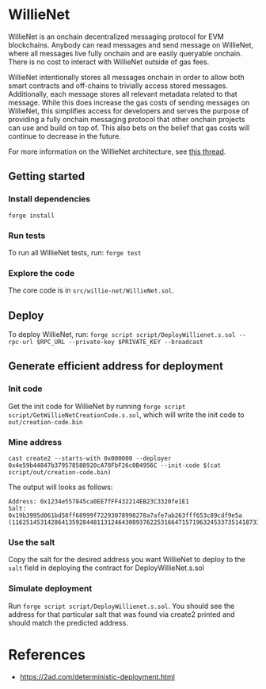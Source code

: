 # WillieNet

WillieNet is an onchain decentralized messaging protocol for EVM blockchains. Anybody can read messages and send message on WillieNet, where all messages live fully onchain and are easily queryable onchain. There is no cost to interact with WillieNet outside of gas fees.

WillieNet intentionally stores all messages onchain in order to allow both smart contracts and off-chains to trivially access stored messages. Additionally, each message stores all relevant metadata related to that message. While this does increase the gas costs of sending messages on WillieNet, this simplifies access for developers and serves the purpose of providing a fully onchain messaging protocol that other onchain projects can use and build on top of. This also bets on the belief that gas costs will continue to decrease in the future.

For more information on the WillieNet architecture, see [this thread](https://twitter.com/AspynPalatnick/status/1784072548730171795).

## Getting started

### Install dependencies

`forge install`

### Run tests

To run all WillieNet tests, run: `forge test`

### Explore the code

The core code is in `src/willie-net/WillieNet.sol`.

## Deploy

To deploy WillieNet, run: `forge script script/DeployWillienet.s.sol --rpc-url $RPC_URL --private-key $PRIVATE_KEY --broadcast`

## Generate efficient address for deployment

### Init code

Get the init code for WillieNet by running `forge script script/GetWillieNetCreationCode.s.sol`, which will write the init code to `out/creation-code.bin`

### Mine address

```
cast create2 --starts-with 0x000000 --deployer 0x4e59b44847b379578588920cA78FbF26c0B4956C --init-code $(cat script/out/creation-code.bin)
```

The output will looks as follows:

```
Address: 0x1234e557845ca0EE7fFF432214EB23C3320fe1E1
Salt: 0x19b3995d061bd58ff68999f72293078998278a7afe7ab263fff653c89cdf9e5a (11625145314286413592844811312464308937622531664715719632453373514187339177562)
```

### Use the salt

Copy the salt for the desired address you want WillieNet to deploy to the `salt` field in deploying the contract for DeployWillieNet.s.sol

### Simulate deployment

Run `forge script script/DeployWillienet.s.sol`. You should see the address for that particular salt that was found via create2 printed and should match the predicted address.

# References

- https://2ad.com/deterministic-deployment.html
